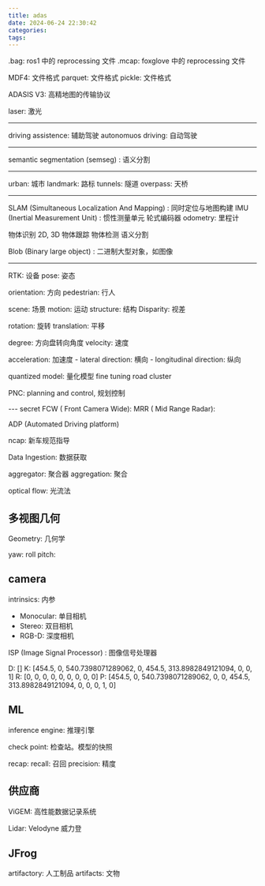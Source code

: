 ```yaml
---
title: adas
date: 2024-06-24 22:30:42
categories:
tags:
---
```


<!-- more -->

.bag: ros1 中的 reprocessing 文件
.mcap: foxglove 中的 reprocessing 文件

MDF4: 文件格式
parquet: 文件格式
pickle: 文件格式

ADASIS V3: 高精地图的传输协议

laser: 激光

---
driving assistence: 辅助驾驶
autonomuos driving: 自动驾驶

---

semantic segmentation (semseg) : 语义分割

---

urban: 城市
landmark: 路标
tunnels: 隧道
overpass: 天桥

---
SLAM (Simultaneous Localization And Mapping) : 同时定位与地图构建
IMU (Inertial Measurement Unit) : 惯性测量单元
轮式编码器
odometry: 里程计

物体识别 2D, 3D
物体跟踪
物体检测
语义分割

Blob (Binary large object) : 二进制大型对象，如图像

---

RTK: 设备
pose: 姿态

orientation: 方向
pedestrian: 行人

scene: 场景
motion: 运动
structure: 结构
Disparity: 视差

rotation: 旋转
translation: 平移

degree: 方向盘转向角度
velocity: 速度

acceleration: 加速度
    - lateral direction: 横向
    - longitudinal direction: 纵向

quantized model: 量化模型
fine tuning
road cluster

PNC: planning and control, 规划控制

--- secret
FCW ( Front Camera Wide):
MRR ( Mid Range Radar):

ADP (Automated Driving platform)

ncap: 新车规范指导

Data Ingestion: 数据获取

aggregator: 聚合器
aggregation: 聚合

optical flow: 光流法

## 多视图几何

Geometry: 几何学

yaw:
roll
pitch:

## camera

intrinsics: 内参

- Monocular: 单目相机
- Stereo: 双目相机
- RGB-D: 深度相机

ISP (Image Signal Processor) : 图像信号处理器

D: []
K: [454.5, 0, 540.7398071289062, 0, 454.5, 313.8982849121094, 0, 0, 1]
R: [0, 0, 0, 0, 0, 0, 0, 0, 0]
P: [454.5, 0, 540.7398071289062, 0, 0, 454.5, 313.8982849121094, 0, 0, 0, 1, 0]

## ML

inference engine: 推理引擎

check point: 检查站。模型的快照

recap:
recall: 召回
precision: 精度

## 供应商

ViGEM: 高性能数据记录系统

Lidar: Velodyne 威力登

## JFrog

artifactory: 人工制品
artifacts: 文物
